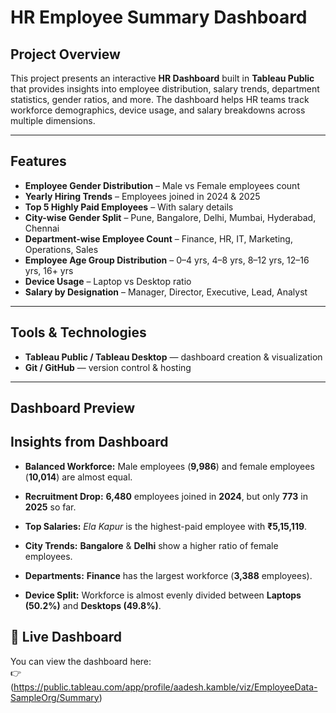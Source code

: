 # HR Employee Summary Dashboard

## Project Overview
This project presents an interactive **HR Dashboard** built in **Tableau Public** that provides insights into employee distribution, salary trends, department statistics, gender ratios, and more. The dashboard helps HR teams track workforce demographics, device usage, and salary breakdowns across multiple dimensions.

---

## Features
-  **Employee Gender Distribution** – Male vs Female employees count  
-  **Yearly Hiring Trends** – Employees joined in 2024 & 2025  
-  **Top 5 Highly Paid Employees** – With salary details  
-  **City-wise Gender Split** – Pune, Bangalore, Delhi, Mumbai, Hyderabad, Chennai  
-  **Department-wise Employee Count** – Finance, HR, IT, Marketing, Operations, Sales  
-  **Employee Age Group Distribution** – 0–4 yrs, 4–8 yrs, 8–12 yrs, 12–16 yrs, 16+ yrs  
-  **Device Usage** – Laptop vs Desktop ratio  
-  **Salary by Designation** – Manager, Director, Executive, Lead, Analyst

---


## Tools & Technologies
- **Tableau Public / Tableau Desktop** — dashboard creation & visualization  
- **Git / GitHub** — version control & hosting  

---

## Dashboard Preview




## Insights from Dashboard

- **Balanced Workforce:** Male employees (**9,986**) and female employees (**10,014**) are almost equal.

- **Recruitment Drop:** **6,480** employees joined in **2024**, but only **773** in **2025** so far.

- **Top Salaries:** *Ela Kapur* is the highest-paid employee with **₹5,15,119**.

- **City Trends:** **Bangalore** & **Delhi** show a higher ratio of female employees.

- **Departments:** **Finance** has the largest workforce (**3,388** employees).

- **Device Split:** Workforce is almost evenly divided between **Laptops (50.2%)** and **Desktops (49.8%)**.

## 🔗 Live Dashboard

You can view the dashboard here:  
👉 (https://public.tableau.com/app/profile/aadesh.kamble/viz/EmployeeData-SampleOrg/Summary)

